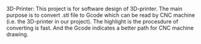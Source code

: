 3D-Printer:
This project is for software design of 3D-printer. The main purpose is to convert .stl file to Gcode which can be read 
by CNC machine (i.e. the 3D-printer in our project). The highlight is the procesdure of converting is fast. And the Gcode 
indicates a better path for CNC machine drawing.
